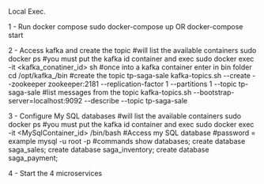 Local Exec.

1 - Run docker compose
 sudo docker-compose up OR docker-compose start

2 - Access kafka and create the topic
#will list the available containers
 sudo docker ps
#you must put the kafka id container and exec
 sudo docker exec -it <kafka_conatiner_id> sh
#once into a kafka container enter in bin folder
cd /opt/kafka_<version>/bin
#create the topic tp-saga-sale
kafka-topics.sh --create --zookeeper zookeeper:2181 --replication-factor 1 --partitions 1 --topic tp-saga-sale
#list messages from the topic
kafka-topics.sh --bootstrap-server=localhost:9092 --describe --topic tp-saga-sale

3 - Configure My SQL databases
#will list the available containers
 sudo docker ps
#you must put the kafka id container and exec
 sudo docker exec -it <MySqlContainer_id> /bin/bash
#Access my SQL database #password = example
 mysql -u root -p
#commands
show databases;
create database saga_sales;
create database saga_inventory;
create database saga_payment;


4 - Start the 4 microservices
